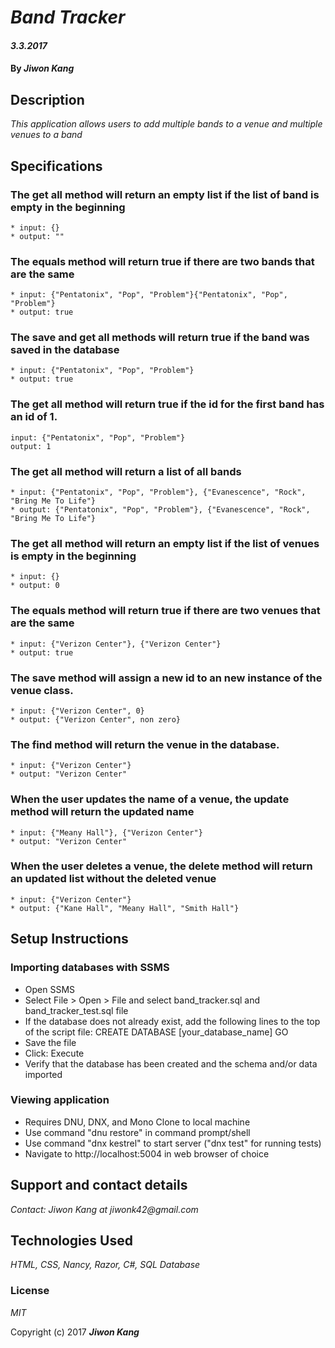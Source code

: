 # _Band Tracker_

#### _3.3.2017_

#### By _**Jiwon Kang**_

## Description

_This application allows users to add multiple bands to a venue and multiple venues to a band_

## Specifications

### The get all method will return an empty list if the list of band is empty in the beginning
    * input: {}
    * output: ""

### The equals method will return true if there are two bands that are the same
    * input: {"Pentatonix", "Pop", "Problem"}{"Pentatonix", "Pop", "Problem"}
    * output: true

### The save and get all methods will return true if the band was saved in the database
    * input: {"Pentatonix", "Pop", "Problem"}
    * output: true

### The get all method will return true if the id for the first band has an id of 1.
    input: {"Pentatonix", "Pop", "Problem"}
    output: 1

### The get all method will return a list of all bands
    * input: {"Pentatonix", "Pop", "Problem"}, {"Evanescence", "Rock", "Bring Me To Life"}
    * output: {"Pentatonix", "Pop", "Problem"}, {"Evanescence", "Rock", "Bring Me To Life"}
    
### The get all method will return an empty list if the list of venues is empty in the beginning
    * input: {}
    * output: 0

### The equals method will return true if there are two venues that are the same
    * input: {"Verizon Center"}, {"Verizon Center"}
    * output: true

### The save method will assign a new id to an new instance of the venue class.
    * input: {"Verizon Center", 0}
    * output: {"Verizon Center", non zero}

### The find method will return the venue in the database.
    * input: {"Verizon Center"}
    * output: "Verizon Center"

### When the user updates the name of a venue, the update method will return the updated name
    * input: {"Meany Hall"}, {"Verizon Center"}
    * output: "Verizon Center"

### When the user deletes a venue, the delete method will return an updated list without the deleted venue
    * input: {"Verizon Center"}
    * output: {"Kane Hall", "Meany Hall", "Smith Hall"}




## Setup Instructions

### Importing databases with SSMS
* Open SSMS
* Select File > Open > File and select band_tracker.sql and band_tracker_test.sql file
* If the database does not already exist, add the following lines to the top of the script file: CREATE DATABASE [your_database_name]
GO
* Save the file
* Click: Execute
* Verify that the database has been created and the schema and/or data imported

### Viewing application
* Requires DNU, DNX, and Mono
Clone to local machine
* Use command "dnu restore" in command prompt/shell
* Use command "dnx kestrel" to start server ("dnx test" for running tests)
* Navigate to http://localhost:5004 in web browser of choice


## Support and contact details

_Contact: Jiwon Kang at jiwonk42@gmail.com_

## Technologies Used

_HTML, CSS, Nancy, Razor, C#, SQL Database_

### License

*MIT*

Copyright (c) 2017 **_Jiwon Kang_**
